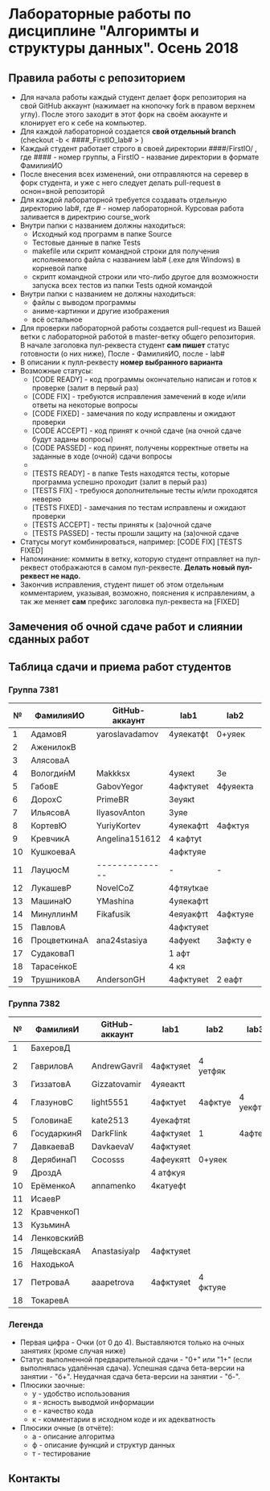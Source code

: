 # Лабораторные работы по дисциплине "Алгоримты и структуры данных". Осень 2018

## Правила работы с репозиторием

- Для начала работы каждый студент делает форк репозитория на свой GitHub аккаунт (нажимает на кнопочку fork в правом верхнем углу). После этого заходит в этот форк на своём аккаунте и клонирует его к себе на компьютер.
- Для каждой лабораторной создается **свой отдельный branch** (checkout -b < ####\_FirstIO\_lab# > )
- Каждый студент работает строго в своей директории ####/FirstIO/ , где #### - номер группы, а FirstIO - название директории в формате ФамилияИО
- После внесения всех изменений, они отправляются на серевер в форк студента, и уже с него следует делать pull-request в оснон=вной репозиторй
- Для каждой лабораторной требуется создавать отдельную директорию lab#, где # - номер лабораторной. Курсовая работа заливается в директрию course_work
- Внутри папки с названием должны находиться:
    * Исходный код программ в папке Source
    * Тестовые данные в папке Tests
    * makefile или скрипт командной строки для получения исполняемого файла с названием lab# (.exe для Windows) в корневой папке
    * скрипт командной строки или что-либо другое для возможности запуска всех тестов из папки Tests одной командой
- Внутри папки с названием не должны находиться:
    * файлы с выводом программы
    * аниме-картинки и другие изображения
    * всё остальное
- Для проверки лабораторной работы создается pull-request из Вашей ветки с лабораторной работой в master-ветку общего репозитория. В начале заголовка пул-реквеста студент **сам пишет** статус готовности (о них ниже), После - ФамилияИО, после - lab#
- В описании к пулл-реквесту **номер выбранного варианта**
- Возможные статусы:
    * [CODE READY]  - код программы окончательно написан и готов к проверке (залит в первый раз)
    * [CODE FIX]    - требуются исправления замечений в коде и/или ответы на некоторые вопросы
    * [CODE FIXED]  - замечания по коду исправлены и ожидают проверки
    * [CODE ACCEPT] - код принят к очной сдаче (на очной сдаче будут заданы вопросы)
    * [CODE PASSED] - код принят, получены корректные ответы на заданные в ходе (очной) сдачи вопросы
    * 
    * [TESTS READY]  - в папке Tests находятся тесты, которые программа успешно проходит (залит в перый раз)
    * [TESTS FIX]    - требуюся дополнительные тесты и/или проходятся неверно
    * [TESTS FIXED]  - замечания по тестам исправлены и ожидают проверки
    * [TESTS ACCEPT] - тесты приняты к (за)очной сдаче
    * [TESTS PASSED] - тесты прошли защиту на (за)очной сдаче
- Статусы могут комбинироваться, например: [CODE FIX] [TESTS FIXED] 
- Напоминание: коммиты в ветку, которую студент отправляет на пул-реквест отображаются в самом пул-реквесте. **Делать новый пул-реквест не надо.**
- Закончив исправления, студент пишет об этом отдельным комментарием, указывая, возможно, пояснения к исправлениям, а так же меняет **сам** префикс заголовка пул-реквеста на [FIXED]

## Замечения об очной сдаче работ и слиянии сданных работ


## Таблица сдачи и приема работ студентов

### Группа 7381

| №| ФамилияИО    | GitHub-аккаунт |  lab1   |  lab2   |  lab3   |  lab4   |  lab5   | course_work |
| -| -------------| ---------------| ------- | ------- | ------- | ------- | ------- | ----------- |
| 1| АдамовЯ      | yaroslavadamov |4уяекатфt|0+уяек   |         |         |         |             | 
| 2| АженилокВ    |                |         |         |         |         |         |             | 
| 3| АлясоваА     |                |         |         |         |         |         |             | 
| 4| Вологди́нМ    | Makkksx        |4уяекt   |3е       |4еуякафт |         |         |             | 
| 5| ГабовЕ       | GabovYegor     |4афктуяеt|4фуяекта |         |         |         |             | 
| 6| ДорохС       | PrimeBR        |3еуякt   |         |         |         |         |             | 
| 7| ИльясовА     | IlyasovAnton   |3уяе     |         |         |         |         |             | 
| 8| КортевЮ      | YuriyKortev    |4уяекафтt|4афктуя  |         |         |         |             | 
| 9| КревчикА     | Angelina151612 |4 кафтуt |         |         |         |         |             | 
|10| КушкоеваА    |                |4афктуяе |         |         |         |         |             | 
|11| ЛауцюсМ      | -------------- |    -    |    -    |    -    |    -    |    -    |      -      | 
|12| ЛукашевР     | NovelCoZ       |4фтяуtкаe|         |         |         |         |             | 
|13| МашинаЮ      | YMashina       |4уяекафтt|         |         |         |         |             | 
|14| МинуллинМ    | Fikafusik      |4еяуакфтt|4афктуяе |4аткеуфя |3афктуе  |         |             | 
|15| ПавловА      |                |4афктуяеt|         |         |         |         |             | 
|16| ПроцветкинаА | ana24stasiya   |4афуекt  |3афкту е |         |         |         |             | 
|17| СудаковаП    |                |1 афт    |         |         |         |         |             | 
|18| Тарасе́нкоЕ   |                |4 кя     |         |         |         |         |             | 
|19| ТрушниковА   | AndersonGH     |4афктуяеt|2 еафт   |         |         |         |             | 


### Группа 7382

| №| ФамилияИ    | GitHub-аккаунт |  lab1   |  lab2   |  lab3   |  lab4   |  lab5   | course_work | 
| -| ------------| -------------- | ------- | ------- | ------- | ------- | ------- | ----------- | 
| 1| БахеровД    |                |         |         |         |         |         |             | 
| 2| ГавриловА   | AndrewGavril   |4афктуяеt|4 уетфяк |         |         |         |             | 
| 3| ГиззатовА   | Gizzatovamir   |4уяеактt |         |         |         |         |             | 
| 4| ГлазуновС   | light5551      |4афктуеt |4афктуе  |4 уекфтя |         |         |             | 
| 5| ГоловинаЕ   | kate2513       |4уекафтяt|         |         |         |         |             | 
| 6| ГосударкинЯ | DarkFlink      |4афктуяеt|1        |4афтекя  |4атфуяе  |         |             | 
| 7| ДавкаеваВ   | DavkaevaV      |4афктуяеt|         |         |         |         |             | 
| 8| ДерябинаП   | Cocosss        |4афеукятt|0+уяек   |         |         |         |             | 
| 9| ДроздА      |                |4 атфкуя |         |         |         |         |             | 
|10| ЕрёменкоА   | annamenko      |4катуефt |         |         |         |         |             | 
|11| ИсаевР      |                |         |         |         |         |         |             | 
|12| КравченкоП  |                |         |         |         |         |         |             | 
|13| КузьминА    |                |         |         |         |         |         |             | 
|14| ЛенковскийВ |                |         |         |         |         |         |             | 
|15| Ляще́вскаяА  | Anastasiyalp   |4афктуяеt|         |         |         |         |             | 
|16| НаходькоА   |                |         |         |         |         |         |             | 
|17| ПетроваА    | aaapetrova     |4афктуяеt|4 фктуяе |         |         |         |             | 
|18| ТокаревА    |                |         |         |         |         |         |             | 


### Легенда
- Первая цифра - Очки (от 0 до 4). Выставляются только на очных занятиях (кроме случая ниже)
- Статус выполненной предварительной сдачи - "0+" или "1+" (если выполнялась удалённая сдача). Успешная сдача бета-версии на занятии - "б+". Неудачная сдача бета-версии на занятии - "б-".
- Плюсики заочные:
    * у - удобство использования
    * я - ясность выводмой информации
    * е - качество кода
    * к - комментарии в исходном коде и их адекватность 
- Плюсики очные (в отчёте):
    * а - описание алгоритма
    * ф - описание функций и структур данных
    * т - тестирование
## Контакты

